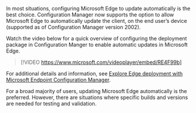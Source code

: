 
In most situations, configuring Microsoft Edge to update automatically is the best choice. Configuration Manager now supports the option to allow Microsoft Edge to automatically update the client, on the end user’s device (supported as of Configuration Manager version 2002).

Watch the video below for a quick overview of configuring the deployment package in Configuration Manger to enable automatic updates in Microsoft Edge.

> [!VIDEO https://www.microsoft.com/videoplayer/embed/RE4F99b]

For additional details and information, see [Explore Edge deployment with Microsoft Endpoint Configuration Manager](https://docs.microsoft.com/learn/modules/explore-deployment-options-microsoft-edge/3-explore-edge-deployment-microsoft-endpoint-configuration-manager).

For a broad majority of users, updating Microsoft Edge automatically is the preferred.  However, there are situations where specific builds and versions are needed for testing and validation.
